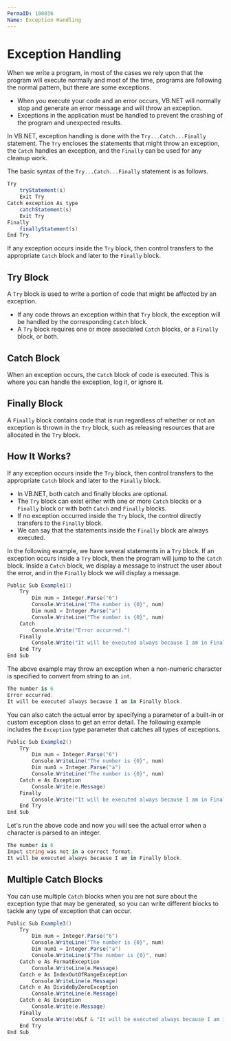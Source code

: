 ```yaml
---
PermaID: 100036
Name: Exception Handling
---
```


# Exception Handling

When we write a program, in most of the cases we rely upon that the program will execute normally and most of the time, programs are following the normal pattern, but there are some exceptions. 

 - When you execute your code and an error occurs, VB.NET will normally stop and generate an error message and will throw an exception.
 - Exceptions in the application must be handled to prevent the crashing of the program and unexpected results.

In VB.NET, exception handling is done with the `Try...Catch...Finally` statement. The `Try` encloses the statements that might throw an exception, the `Catch` handles an exception, and the `Finally` can be used for any cleanup work.

The basic syntax of the `Try...Catch...Finally` statement is as follows.

```csharp
Try
    tryStatement(s)
    Exit Try
Catch exception As type
    catchStatement(s)
    Exit Try
Finally
    finallyStatement(s)
End Try
```

If any exception occurs inside the `Try` block, then control transfers to the appropriate `Catch` block and later to the `Finally` block. 

## Try Block

A `Try` block is used to write a portion of code that might be affected by an exception. 

 - If any code throws an exception within that `Try` block, the exception will be handled by the corresponding `Catch` block.
 - A `Try` block requires one or more associated `Catch` blocks, or a `Finally` block, or both.

## Catch Block

When an exception occurs, the `Catch` block of code is executed. This is where you can handle the exception, log it, or ignore it.

## Finally Block

A `Finally` block contains code that is run regardless of whether or not an exception is thrown in the `Try` block, such as releasing resources that are allocated in the `Try` block. 

## How It Works?

If any exception occurs inside the `Try` block, then control transfers to the appropriate `Catch` block and later to the `Finally` block.

 - In VB.NET, both catch and finally blocks are optional. 
 - The `Try` block can exist either with one or more `Catch` blocks or a `Finally` block or with both `Catch` and `Finally` blocks.
 - If no exception occurred inside the `Try` block, the control directly transfers to the `Finally` block. 
 - We can say that the statements inside the `Finally` block are always executed.

In the following example, we have several statements in a `Try` block. If an exception occurs inside a `Try` block, then the program will jump to the `Catch` block. Inside a `Catch` block, we display a message to instruct the user about the error, and in the `Finally` block we will display a message.

```csharp
Public Sub Example1()
    Try
        Dim num = Integer.Parse("6")
        Console.WriteLine("The number is {0}", num)
        Dim num1 = Integer.Parse("a")
        Console.WriteLine("The number is {0}", num)
    Catch
        Console.Write("Error occurred.")
    Finally
        Console.Write("It will be executed always because I am in Finally block.")
    End Try
End Sub
```

The above example may throw an exception when a non-numeric character is specified to convert from string to an `int`.

```csharp
The number is 6
Error occurred.
It will be executed always because I am in Finally block.
```

You can also catch the actual error by specifying a parameter of a built-in or custom exception class to get an error detail. The following example includes the `Exception` type parameter that catches all types of exceptions.

```csharp
Public Sub Example2()
    Try
        Dim num = Integer.Parse("6")
        Console.WriteLine("The number is {0}", num)
        Dim num1 = Integer.Parse("a")
        Console.WriteLine("The number is {0}", num)
    Catch e As Exception
        Console.Write(e.Message)
    Finally
        Console.Write("It will be executed always because I am in Finally block.")
    End Try
End Sub
```

Let's run the above code and now you will see the actual error when a character is parsed to an integer.

```csharp
The number is 6
Input string was not in a correct format.
It will be executed always because I am in Finally block.
```

## Multiple Catch Blocks

You can use multiple `Catch` blocks when you are not sure about the exception type that may be generated, so you can write different blocks to tackle any type of exception that can occur.

```csharp
Public Sub Example3()
    Try
        Dim num = Integer.Parse("6")
        Console.WriteLine("The number is {0}", num)
        Dim num1 = Integer.Parse("a")
        Console.WriteLine($"The number is {0}", num)
    Catch e As FormatException
        Console.WriteLine(e.Message)
    Catch e As IndexOutOfRangeException
        Console.WriteLine(e.Message)
    Catch e As DivideByZeroException
        Console.WriteLine(e.Message)
    Catch e As Exception
        Console.Write(e.Message)
    Finally
        Console.Write(vbLf & "It will be executed always because I am in finally block.")
    End Try
End Sub
```
